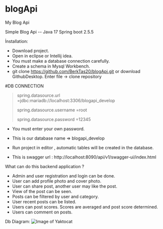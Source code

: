 # blogApi
My Blog Api

Simple Blog Api -- Java 17 Spring boot 2.5.5

İnstallation:
- Download project. 
- Open in eclipse or Intellij idea.
- You must make a database connection carefully.
- Create a schema in Mysql Workbench.
- git clone https://github.com/BerkTas20/blogApi.git or download GithubDesktop. Enter file -> clone repository

#DB CONNECTION
> spring.datasource.url =jdbc:mariadb://localhost:3306/blogapi_develop
> 
> spring.datasource.username =root
> 
> spring.datasource.password =12345

- You must enter your own password.
- This is our database name => blogapi_develop

- Run project in editor , automatic tables will be created in the database.
- This is swagger url : http://localhost:8090/api/v1/swagger-ui/index.html

What can do this backend application ? 
- Admin and user registration and login can be done.
- User can add profile photo and cover photo.
- User can share post, another user may like the post.
- View of the post can be seen.
- Posts can be filtered by user and category.
- User recent posts can be listed.
- Users can post scores. Scores are averaged and post score determined.
- Users can comment on posts.

Db Diagram:
![Image of Yaktocat](https://i.hizliresim.com/qvrtxfj.png)
